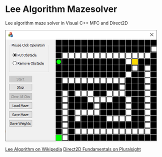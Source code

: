 # Lee Algorithm Mazesolver
Lee algorithm maze solver in Visual C++ MFC and Direct2D

![Image of Simulator](https://github.com/shaovoon/lee_mazesolver/blob/master/screenshot.png)

[Lee Algorithm on Wikipedia](https://en.wikipedia.org/wiki/Lee_algorithm)
[Direct2D Fundamentals on Pluralsight](https://app.pluralsight.com/library/courses/direct2d-fundamentals/table-of-contents)